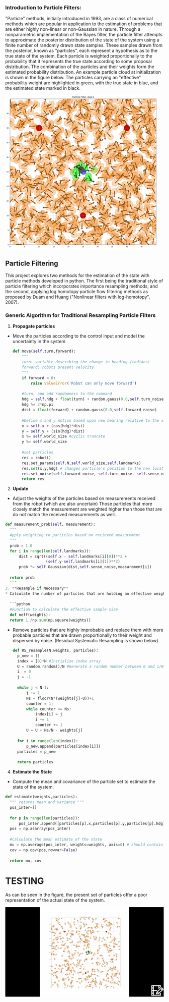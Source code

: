 ### Introduction to Particle Filters:

"Particle" methods, initially introduced in 1993,  are a class of numerical
methods which are popular in application to the estimation of problems that are
either highly non-linear or non-Gaussian in nature. Through a nonparametric implementation of the Bayes filter, the particle filter attempts to approximate the posterior distribution of the state of the system using a finite number of randomly drawn state samples. These samples drawn from the posterior, known as "particles",  each represent a hypothesis as to the true state of the system. Each particle is weighted proportionally to the probability that it represents the true state according to some proposal distribution. The combination of the particles and their weights form the estimated probability distribution. An example particle cloud at initialization is shown in the figure below. The particles carrying an "effective" probability weight are highlighted in green, with the true state in blue, and the estimated state marked in black.

  ![Particle Cloud](graphics0_1.png)

## Particle Filtering
 This project explores two methods for the estimation of the state with particle methods developed in python. The first being the traditional style of particle filtering which incorporates importance resampling methods, and the second, applying log homotopy particle flow filtering methods as proposed by Duam and Huang ("Nonlinear filters with log-homotopy", 2007).

### Generic Algorithm for Traditional Resampling Particle Filters

1. **Propagate particles**
  * Move the particles according to the control input and model the uncertainty in the system
    ```python
    def move(self,turn,forward):
        """
        turn: variable describing the change in heading (radians)
        forward: robots present velocity
        """
        if forward < 0:
            raise ValueError('Robot can only move forward')

        #turn, and add randomness to the command
        hdg = self.hdg + float(turn) + random.gauss(0.0,self.turn_noise)
        hdg %= 2*np.pi
        dist = float(forward) + random.gauss(0.0,self.forward_noise)

        #Define x and y motion based upon new bearing relative to the x axis
        x = self.x + (cos(hdg)*dist)
        y = self.y + (sin(hdg)*dist)
        x %= self.world_size #cyclic truncate
        y %= self.world_size

        #set particles
        res = robot()
        res.set_params(self.N,self.world_size,self.landmarks)
        res.set(x,y,hdg) # changes particle's position to the new location
        res.set_noise(self.forward_noise, self.turn_noise, self.sense_noise)
        return res
    ```
2. **Update**
  * Adjust the weights of the particles based on measurements received from the robot (which are also uncertain) Those particles that more closely match the
  measurement are weighted higher than those that are do not match the received measurements as well.
  ```python
  def measurement_prob(self, measurement):
    """
    Apply weighting to particles based on recieved measurement
    """
    prob = 1.0
    for i in range(len(self.landmarks)):
        dist = sqrt((self.x - self.landmarks[i][0])**2 +  
                    (self.y-self.landmarks[i][1])**2)
        prob *= self.Gaussian(dist,self.sense_noise,measurement[i])

    return prob
    ```
3. **Resample if Necessary**
  * Calculate the number of particles that are holding an effective weight, if that number falls below some threshold (common practice dictates n_eff <= 50%), resample the particles.

    ```python
    #Function to calculate the effective sample size
    def neff(weights):
    return 1./np.sum(np.square(weights))
  ```
  * Remove particles that are highly improbable and replace them with more probable particles that are drawn proportionally to their weight and dispersed by noise. (Residual Systematic Resampling is shown below)

    ```python
    def RS_resample(N,weights, particles):
      p_new = []
      index = [0]*N #Initialize index array
      U = random.random()/N #Generate a random number between 0 and 1/N
      i  = 0
      j = -1

      while j < N-1:
          j += 1
          Ns = floor(N*(weights[j]-U))+1
          counter = 1;
          while counter <= Ns:
              index[i] = j
              i += 1
              counter += 1
          U = U + Ns/N - weights[j]

      for i in range(len(index)):
          p_new.append(particles[index[i]])
      particles = p_new

      return particles
    ```
4. **Estimate the State**
  * Compute the mean and covariance of the particle set to estimate the state of the system.

  ```python
  def estimate(weights,particles):
    """ returns mean and variance """
    pos_inter=[]

    for p in range(len(particles)):
        pos_inter.append([particles[p].x,particles[p].y,particles[p].hdg])
    pos = np.asarray(pos_inter)

    #calculate the mean estimate of the state
    mu = np.average(pos_inter, weights=weights, axis=0) # should contain x,y, and heading
    cov = np.cov(pos,rowvar=False)

    return mu, cov
  ```

# TESTING


 As can be seen in the figure, the present set of particles offer a poor representation of the actual state of the system.


![GIF](ParticleFilterTracking.gif)
